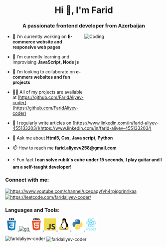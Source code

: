 <h1 align="center">Hi 👋, I'm Farid</h1>
<h3 align="center">A passionate frontend developer from Azerbaijan</h3>
<img align="right" alt="Coding" width="250" height="250"src="https://i.pinimg.com/originals/06/60/ef/0660efe82fa3da42ed56eef013171835.gif">

- 🔭 I’m currently working on **E-commerce website and responsive web pages**

- 🌱 I’m currently learning and improvising **JavaScript, Node js**

- 👯 I’m looking to collaborate on **e-commers websites and fun projects**

- 👨‍💻 All of my projects are available at [https://github.com/FaridAliyev-coder](https://github.com/FaridAliyev-coder)

- 📝 I regularly write articles on [https://www.linkedin.com/in/farid-aliyev-455133203/](https://www.linkedin.com/in/farid-aliyev-455133203/)

- 💬 Ask me about **Html5, Css, Java script, Python**

- 📫 How to reach me **farid.aliyevv258@gmail.com**

- ⚡ Fun fact **I can solve rubik's cube under 15 seconds, I play guitar and I am a self-taught developer!**

<h3 align="left">Connect with me:</h3>
<p align="left">
<a href="https://www.youtube.com/c/https://www.youtube.com/channel/uceoaqyfvh4rpiqorinrlkaa" target="blank"><img align="center" src="https://raw.githubusercontent.com/rahuldkjain/github-profile-readme-generator/master/src/images/icons/Social/youtube.svg" alt="https://www.youtube.com/channel/uceoaqyfvh4rpiqorinrlkaa" height="30" width="40" /></a>
<a href="https://leetcode.com/FaridAliyev-coder/" target="blank"><img align="center" src="https://raw.githubusercontent.com/rahuldkjain/github-profile-readme-generator/master/src/images/icons/Social/leet-code.svg" alt="https://leetcode.com/faridaliyev-coder/" height="30" width="40" /></a>
</p>

<h3 align="left">Languages and Tools:</h3>
<p align="left"> <a href="https://www.w3schools.com/css/" target="_blank" rel="noreferrer"> <img src="https://raw.githubusercontent.com/devicons/devicon/master/icons/css3/css3-original-wordmark.svg" alt="css3" width="40" height="40"/> </a> <a href="https://git-scm.com/" target="_blank" rel="noreferrer"> <img src="https://www.vectorlogo.zone/logos/git-scm/git-scm-icon.svg" alt="git" width="40" height="40"/> </a> <a href="https://www.w3.org/html/" target="_blank" rel="noreferrer"> <img src="https://raw.githubusercontent.com/devicons/devicon/master/icons/html5/html5-original-wordmark.svg" alt="html5" width="40" height="40"/> </a> <a href="https://developer.mozilla.org/en-US/docs/Web/JavaScript" target="_blank" rel="noreferrer"> <img src="https://raw.githubusercontent.com/devicons/devicon/master/icons/javascript/javascript-original.svg" alt="javascript" width="40" height="40"/> </a> <a href="https://www.linux.org/" target="_blank" rel="noreferrer"> <img src="https://raw.githubusercontent.com/devicons/devicon/master/icons/linux/linux-original.svg" alt="linux" width="40" height="40"/> </a> <a href="https://www.python.org" target="_blank" rel="noreferrer"> <img src="https://raw.githubusercontent.com/devicons/devicon/master/icons/python/python-original.svg" alt="python" width="40" height="40"/> </a> <a href="https://reactjs.org/" target="_blank" rel="noreferrer"> <img src="https://raw.githubusercontent.com/devicons/devicon/master/icons/react/react-original-wordmark.svg" alt="react" width="40" height="40"/> </a> </p>

<p><img align="left" src="https://github-readme-stats.vercel.app/api/top-langs?username=faridaliyev-coder&show_icons=true&locale=en&layout=compact" alt="faridaliyev-coder" /></p>

<p>&nbsp;<img align="center" src="https://github-readme-stats.vercel.app/api?username=faridaliyev-coder&show_icons=true&locale=en" alt="faridaliyev-coder" /></p>
